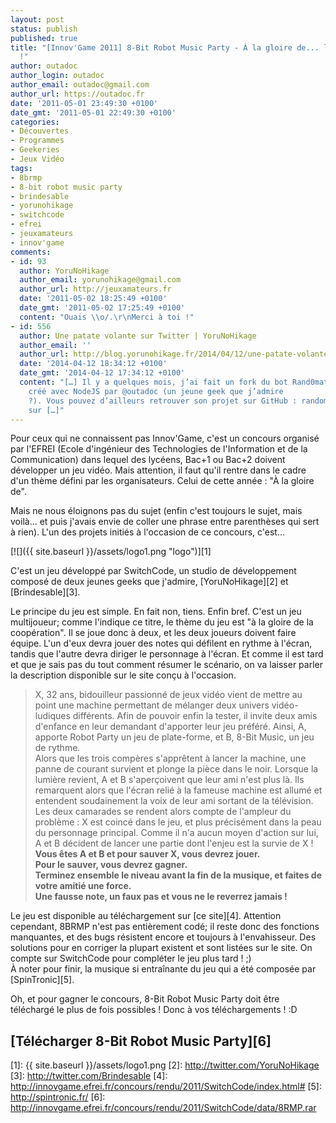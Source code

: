 ```yaml
---
layout: post
status: publish
published: true
title: "[Innov'Game 2011] 8-Bit Robot Music Party - À la gloire de... la coop'
  !"
author: outadoc
author_login: outadoc
author_email: outadoc@gmail.com
author_url: https://outadoc.fr
date: '2011-05-01 23:49:30 +0100'
date_gmt: '2011-05-01 22:49:30 +0100'
categories:
- Découvertes
- Programmes
- Geekeries
- Jeux Vidéo
tags:
- 8brmp
- 8-bit robot music party
- brindesable
- yorunohikage
- switchcode
- efrei
- jeuxamateurs
- innov'game
comments:
- id: 93
  author: YoruNoHikage
  author_email: yorunohikage@gmail.com
  author_url: http://jeuxamateurs.fr
  date: '2011-05-02 18:25:49 +0100'
  date_gmt: '2011-05-02 17:25:49 +0100'
  content: "Ouais \\o/.\r\nMerci à toi !"
- id: 556
  author: Une patate volante sur Twitter | YoruNoHikage
  author_email: ''
  author_url: http://blog.yorunohikage.fr/2014/04/12/une-patate-volante-sur-twitter/
  date: '2014-04-12 18:34:12 +0100'
  date_gmt: '2014-04-12 17:34:12 +0100'
  content: "[…] Il y a quelques mois, j’ai fait un fork du bot Rand0matic
    créé avec NodeJS par @outadoc (un jeune geek que j’admire
    ?). Vous pouvez d’ailleurs retrouver son projet sur GitHub : randomatic-twitter-node
    sur […]"
---
```

Pour ceux qui ne connaissent pas Innov'Game, c'est un concours organisé par l'EFREI (Ecole d'ingénieur des Technologies de l'Information et de la Communication) dans lequel des lycéens, Bac+1 ou Bac+2 doivent développer un jeu vidéo. Mais attention, il faut qu'il rentre dans le cadre d'un thème défini par les organisateurs. Celui de cette année : "À la gloire de".

Mais ne nous éloignons pas du sujet (enfin c'est toujours le sujet, mais voilà... et puis j'avais envie de coller une phrase entre parenthèses qui sert à rien). L'un des projets initiés à l'occasion de ce concours, c'est...

[![]({{ site.baseurl }}/assets/logo1.png "logo")][1]

C'est un jeu développé par SwitchCode, un studio de développement composé de deux jeunes geeks que j'admire, [YoruNoHikage][2] et [Brindesable][3].

Le principe du jeu est simple. En fait non, tiens. Enfin bref. C'est un jeu multijoueur; comme l'indique ce titre, le thème du jeu est "à la gloire de la coopération". Il se joue donc à deux, et les deux joueurs doivent faire équipe. L'un d'eux devra jouer des notes qui défilent en rythme à l'écran, tandis que l'autre devra diriger le personnage à l'écran. Et comme il est tard et que je sais pas du tout comment résumer le scénario, on va laisser parler la description disponible sur le site conçu à l'occasion.

> X, 32 ans, bidouilleur passionné de jeux vidéo vient de mettre au point une machine permettant de mélanger deux univers vidéo-ludiques différents. Afin de pouvoir enfin la tester, il invite deux amis d'enfance en leur demandant d'apporter leur jeu préféré. Ainsi, A, apporte Robot Party un jeu de plate-forme, et B, 8-Bit Music, un jeu de rythme.  
> Alors que les trois compères s'apprêtent à lancer la machine, une panne de courant survient et plonge la pièce dans le noir. Lorsque la lumière revient, A et B s'aperçoivent que leur ami n'est plus là. Ils remarquent alors que l'écran relié à la fameuse machine est allumé et entendent soudainement la voix de leur ami sortant de la télévision. Les deux camarades se rendent alors compte de l'ampleur du problème : X est coincé dans le jeu, et plus précisément dans la peau du personnage principal. Comme il n'a aucun moyen d'action sur lui, A et B décident de lancer une partie dont l'enjeu est la survie de X !  
> **Vous êtes A et B et pour sauver X, vous devrez jouer.  
> Pour le sauver, vous devrez gagner.  
> Terminez ensemble le niveau avant la fin de la musique, et faites de votre amitié une force.  
> Une fausse note, un faux pas et vous ne le reverrez jamais !**

Le jeu est disponible au téléchargement sur [ce site][4]. Attention cependant, 8BRMP n'est pas entièrement codé; il reste donc des fonctions manquantes, et des bugs résistent encore et toujours à l'envahisseur. Des solutions pour en corriger la plupart existent et sont listées sur le site. On compte sur SwitchCode pour compléter le jeu plus tard ! ;)  
À noter pour finir, la musique si entraînante du jeu qui a été composée par [SpinTronic][5].

Oh, et pour gagner le concours, 8-Bit Robot Music Party doit être téléchargé le plus de fois possibles ! Donc à vos téléchargements ! :D

## [Télécharger 8-Bit Robot Music Party][6]

[1]: {{ site.baseurl }}/assets/logo1.png
[2]: http://twitter.com/YoruNoHikage
[3]: http://twitter.com/Brindesable
[4]: http://innovgame.efrei.fr/concours/rendu/2011/SwitchCode/index.html#
[5]: http://spintronic.fr/
[6]: http://innovgame.efrei.fr/concours/rendu/2011/SwitchCode/data/8RMP.rar
